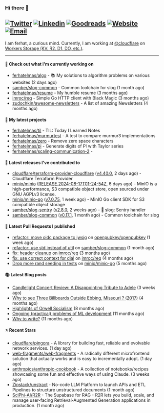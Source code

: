 ### Hi there 👋
[![Twitter](https://img.shields.io/twitter/follow/ferhatelmas_?label=Twitter&style=social)](https://twitter.com/ferhatelmas_)
[![Linkedin](https://img.shields.io/badge/LinkedIn--_.svg?style=social&logo=linkedin)](https://www.linkedin.com/in/ferhatelmas/)
[![Goodreads](https://img.shields.io/badge/goodreads--_.svg?style=social&logo=goodreads)](https://www.goodreads.com/user/show/24238914-ferhat-elmas/)
[![Website](https://img.shields.io/badge/website--_.svg?style=social&logo=rss)](https://ferhatelmas.com/)
[![Email](https://img.shields.io/badge/email--_.svg?logo=Gmail&style=social)](mailto:elmas.ferhat@gmail.com)
-----------

I am ferhat, a curious mind.
Currently, I am working at [@cloudflare](https://github.com/cloudflare) on [Workers Storage (KV, R2, D1, DO, etc.)](https://developers.cloudflare.com/products/?product-group=Storage).







-----------
#### 👷 Check out what I'm currently working on

- [ferhatelmas/algo](https://github.com/ferhatelmas/algo) - :books: My solutions to algorithm problems on various websites (2 days ago)
- [samber/slog-common](https://github.com/samber/slog-common) - Common toolchain for slog (1 month ago)
- [ferhatelmas/resume](https://github.com/ferhatelmas/resume) - My humble resume (3 months ago)
- [imroc/req](https://github.com/imroc/req) - Simple Go HTTP client with Black Magic (3 months ago)
- [zudochkin/awesome-newsletters](https://github.com/zudochkin/awesome-newsletters) - A list of amazing Newsletters (4 months ago)

#### 🌱 My latest projects

- [ferhatelmas/til](https://github.com/ferhatelmas/til) - TIL: Today I Learned Notes
- [ferhatelmas/murmurtest](https://github.com/ferhatelmas/murmurtest) - A test to compare murmur3 implementations
- [ferhatelmas/zero](https://github.com/ferhatelmas/zero) - Remove zero space characters
- [ferhatelmas/pi](https://github.com/ferhatelmas/pi) - Generate digits of PI with Taylor series
- [ferhatelmas/scaling-communication-2](https://github.com/ferhatelmas/scaling-communication-2) - 

#### 🚀 Latest releases I've contributed to

- [cloudflare/terraform-provider-cloudflare](https://github.com/cloudflare/terraform-provider-cloudflare) ([v4.40.0](https://github.com/cloudflare/terraform-provider-cloudflare/releases/tag/v4.40.0), 2 days ago) - Cloudflare Terraform Provider
- [minio/minio](https://github.com/minio/minio) ([RELEASE.2024-08-17T01-24-54Z](https://github.com/minio/minio/releases/tag/RELEASE.2024-08-17T01-24-54Z), 6 days ago) - MinIO is a high-performance, S3 compatible object store, open sourced under GNU AGPLv3 license.
- [minio/minio-go](https://github.com/minio/minio-go) ([v7.0.75](https://github.com/minio/minio-go/releases/tag/v7.0.75), 1 week ago) - MinIO Go client SDK for S3 compatible object storage
- [samber/slog-sentry](https://github.com/samber/slog-sentry) ([v2.8.0](https://github.com/samber/slog-sentry/releases/tag/v2.8.0), 2 weeks ago) - 🚨 slog: Sentry handler
- [samber/slog-common](https://github.com/samber/slog-common) ([v0.17.1](https://github.com/samber/slog-common/releases/tag/v0.17.1), 1 month ago) - Common toolchain for slog

#### 🔨 Latest Pull Requests I published

- [refactor: move oidc package to jwsig](https://github.com/openpubkey/openpubkey/pull/211) on [openpubkey/openpubkey](https://github.com/openpubkey/openpubkey) (1 week ago)
- [refactor: use std instead of util](https://github.com/samber/slog-common/pull/7) on [samber/slog-common](https://github.com/samber/slog-common) (1 month ago)
- [fix: header cleanup](https://github.com/imroc/req/pull/355) on [imroc/req](https://github.com/imroc/req) (3 months ago)
- [fix: use correct context for dial](https://github.com/imroc/req/pull/341) on [imroc/req](https://github.com/imroc/req) (4 months ago)
- [Drop more rand seeding in tests](https://github.com/minio/minio-go/pull/1942) on [minio/minio-go](https://github.com/minio/minio-go) (5 months ago)

#### 📚 Latest Blog posts

- [Candlelight Concert Review: A Disappointing Tribute to Adele](https://ferhatelmas.com/candlelight-concert-review-a-disappointing-tribute-to-adele) (3 weeks ago)
- [Why to see Three Billboards Outside Ebbing, Missouri ? (2017)](https://ferhatelmas.com/why-to-see-three-billboards-outside-ebbing-missouri-2017) (4 months ago)
- [Highlights of Orwell Socialism](https://ferhatelmas.com/highlights-of-orwell-socialism) (8 months ago)
- [Ongoing (practical) problems of ML development](https://ferhatelmas.com/ongoing-practical-problems-of-ml-development) (11 months ago)
- [Why to write?](https://ferhatelmas.com/why-to-write) (11 months ago)

#### ⭐ Recent Stars

- [cloudflare/pingora](https://github.com/cloudflare/pingora) - A library for building fast, reliable and evolvable network services. (1 day ago)
- [web-fragments/web-fragments](https://github.com/web-fragments/web-fragments) - A radically different microfrontend solution that actually works and is easy to incrementally adopt. (1 day ago)
- [anthropics/anthropic-cookbook](https://github.com/anthropics/anthropic-cookbook) - A collection of notebooks/recipes showcasing some fun and effective ways of using Claude. (3 weeks ago)
- [Zipstack/unstract](https://github.com/Zipstack/unstract) - No-code LLM Platform to launch APIs and ETL Pipelines to structure unstructured documents (1 month ago)
- [SciPhi-AI/R2R](https://github.com/SciPhi-AI/R2R) - The Supabase for RAG - R2R lets you build, scale, and manage user-facing Retrieval-Augmented Generation applications in production. (1 month ago)
